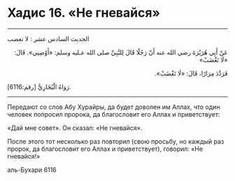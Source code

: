 <h1 class="hadith-header">Хадис 16. «Не гневайся»</h1>

<hr>

<p class="arabic-text">
الحديث السادس عشر : لا تغضب
</p>

<p class="arabic-text" dir="rtl">
عَنْ أَبِي هُرَيْرَةَ رضي الله عنه أَنّ رَجُلًا قَالَ لِلنَّبِيِّ صلى الله عـليه وسلم: «أَوْصِنِي». قَالَ: «لَا تَغْضَبْ»
</p>

<p class="arabic-text" dir="rtl">
فَرَدَّدَ مِرَارًا، قَالَ: «لَا تَغْضَبْ».
</p>

<p class="arabic-subtext">
رَوَاهُ الْبُخَارِيُّ [رقم:6116].
</p>

<hr>

<p class="russian-text">
Передают со слов Абу Хурайры, да будет доволен им Аллах, что один человек попросил пророка, да благословит его Аллах и приветствует:
</p>

<p class="russian-text">
«Дай мне совет». Он сказал: «Не гневайся». 
</p>

<p class="russian-text">
После этого тот несколько раз повторил (свою просьбу, но каждый раз пророк, да благословит его Аллах и приветствует), говорил: «Не гневайся!»
</p>

<p class="russian-subtext">
аль-Бухари 6116
</p>